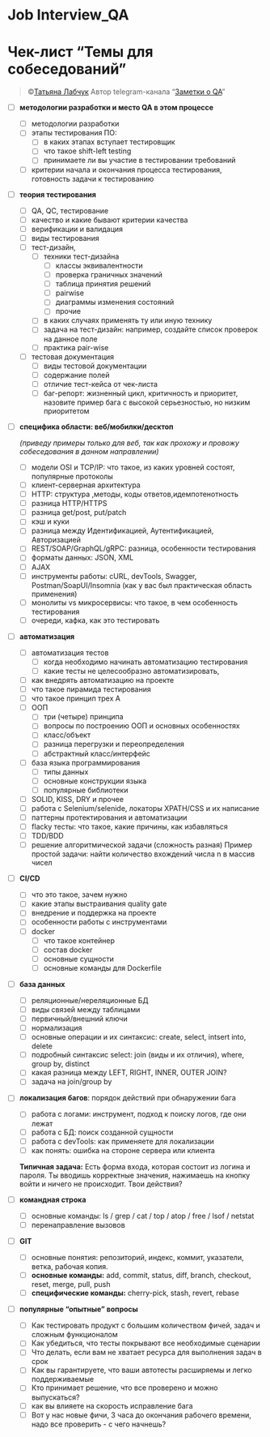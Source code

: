 # Job Interview_QA


# Чек-лист “Темы для собеседований”

> ©[Татьяна Лабчук](https://www.linkedin.com/in/tlabchuk/)
Автор telegram-канала “[Заметки о QA](https://t.me/notes_about_QA)”
> 
- [ ]  **методологии разработки и место QA в этом процессе**
    - [ ]  методологии разработки
    - [ ]  этапы тестирования ПО:
        - [ ]  в каких этапах вступает тестировщик
        - [ ]  что такое shift-left testing
        - [ ]  принимаете ли вы участие в тестировании требований
    - [ ]  критерии начала и окончания процесса тестирования, готовность задачи к тестированию
- [ ]  **теория тестирования**
    - [ ]  QA, QC, тестирование
    - [ ]  качество и какие бывают критерии качества
    - [ ]  верификации и валидация
    - [ ]  виды тестирования
    - [ ]  тест-дизайн,
        - [ ]  техники тест-дизайна
            - [ ]  классы эквивалентности
            - [ ]  проверка граничных значений
            - [ ]  таблица принятия решений
            - [ ]  pairwise
            - [ ]  диаграммы изменения состояний
            - [ ]  прочие
        - [ ]  в каких случаях применять ту или иную технику
        - [ ]  задача на тест-дизайн: например, создайте список проверок на данное поле
        - [ ]  практика pair-wise
    - [ ]  тестовая документация
        - [ ]  виды тестовой документации
        - [ ]  содержание полей
        - [ ]  отличие тест-кейса от чек-листа
        - [ ]  баг-репорт: жизненный цикл, критичность и приоритет, назовите пример бага с высокой серьезностью, но низким приоритетом
- [ ]  **специфика области: веб/мобилки/десктоп**
    
    *(приведу примеры только для веб, так как прохожу и провожу собеседования в данном направлении)*
    
    - [ ]  модели OSI и TCP/IP: что такое, из каких уровней состоят, популярные протоколы
    - [ ]  клиент-серверная архитектура
    - [ ]  HTTP: структура ,методы, коды ответов,идемпотенотность
    - [ ]  разница HTTP/HTTPS
    - [ ]  разница get/post, put/patch
    - [ ]  кэш и куки
    - [ ]  разница между Идентификацией, Аутентификацией, Авторизацией
    - [ ]  REST/SOAP/GraphQL/gRPC: разница, особенности тестирования
    - [ ]  форматы данных: JSON, XML
    - [ ]  AJAX
    - [ ]  инструменты работы: cURL, devTools, Swagger, Postman/SoapUI/Insomnia (как у вас был практическая область применения)
    - [ ]  монолиты vs микросервисы: что такое, в чем особенность тестирования
    - [ ]  очереди, кафка, как это тестировать
- [ ]  **автоматизация**
    - [ ]  автоматизация тестов
        - [ ]  когда необходимо начинать автоматизацию тестирования
        - [ ]  какие тесты не целесообразно автоматизировать,
    - [ ]  как внедрять автоматизацию на проекте
    - [ ]  что такое пирамида тестирования
    - [ ]  что такое принцип трех А
    - [ ]  ООП
        - [ ]  три (четыре) принципа
        - [ ]  вопросы по построению ООП и основных особенностях
        - [ ]  класс/объект
        - [ ]  разница перегрузки и переопределения
        - [ ]  абстрактный класс/интерфейс
    - [ ]  база языка программирования
        - [ ]  типы данных
        - [ ]  основные конструкции языка
        - [ ]  популярные библиотеки
    - [ ]  SOLID, KISS, DRY и прочее
    - [ ]  работа с Selenium/selenide, локаторы XPATH/CSS и их написание
    - [ ]  паттерны протектирования и автоматизации
    - [ ]  flacky тесты: что такое, какие причины, как избавляться
    - [ ]  TDD/BDD
    - [ ]  решение алгоритмической задачи (сложность разная)
    Пример простой задачи: найти количество вхождений числа n в массив чисел
- [ ]  **CI/CD**
    - [ ]  что это такое, зачем нужно
    - [ ]  какие этапы выстраивания quality gate
    - [ ]  внедрение и поддержка на проекте
    - [ ]  особенности работы с инструментами
    - [ ]  docker
        - [ ]  что такое контейнер
        - [ ]  состав docker
        - [ ]  основные сущности
        - [ ]  основные команды для Dockerfile
- [ ]  **база данных**
    - [ ]  реляционные/нереляционные БД
    - [ ]  виды связей между таблицами
    - [ ]  первичный/внешний ключи
    - [ ]  нормализация
    - [ ]  основные операции и их синтаксис: create, select, intsert into, delete
    - [ ]  подробный синтаксис select: join (виды и их отличия), where, group by, distinct
    - [ ]  какая разница между LEFT, RIGHT, INNER, OUTER JOIN?
    - [ ]  задача на join/group by
- [ ]  **локализация багов**: порядок действий при обнаружении бага
    - [ ]  работа с логами: инструмент, подход к поиску логов, где они лежат
    - [ ]  работа с БД: поиск созданной сущности
    - [ ]  работа с devTools: как применяете для локализации
    - [ ]  как понять: ошибка на стороне сервера или клиента
    
    **Типичная задача:** 
    Есть форма входа, которая состоит из логина и пароля. Ты вводишь корректные значения, нажимаешь на кнопку войти и ничего не происходит. Твои действия?
    
- [ ]  **командная строка**
    - [ ]  основные команды: ls / grep / cat / top / atop / free / lsof / netstat
    - [ ]  перенаправление вызовов
- [ ]  **GIT**
    - [ ]  основные понятия: репозиторий, индекс, коммит, указатели, ветка, рабочая копия.
    - [ ]  **основные команды:** add, commit, status, diff, branch, checkout, reset, merge, pull, push
    - [ ]  **специфические команды:** cherry-pick, stash, revert, rebase
- [ ]  **популярные “опытные” вопросы**
    - [ ]  Как тестировать продукт с большим количеством фичей, задач и сложным функционалом
    - [ ]  Как убедиться, что тесты покрывают все необходимые сценарии
    - [ ]  Что делать, если вам не хватает ресурса для выполнения задач в срок
    - [ ]  Как вы гарантируете, что ваши автотесты расширяемы и легко поддерживаемые
    - [ ]  Кто принимает решение, что все проверено и можно выпускаться?
    - [ ]  как вы влияете на скорость исправление бага
    - [ ]  Вот у нас новые фичи, 3 часа до окончания рабочего времени, надо все проверить - с чего начнешь?
